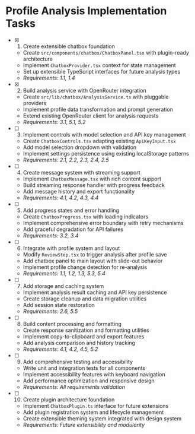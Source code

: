 # Profile Analysis Implementation Tasks

- [x] 1. Create extensible chatbox foundation



  - Create `src/components/chatbox/ChatboxPanel.tsx` with plugin-ready architecture
  - Implement `ChatboxProvider.tsx` context for state management
  - Set up extensible TypeScript interfaces for future analysis types
  - _Requirements: 1.1, 1.4_

- [x] 2. Build analysis service with OpenRouter integration



  - Create `src/lib/chatbox/AnalysisService.ts` with pluggable providers
  - Implement profile data transformation and prompt generation
  - Extend existing OpenRouter client for analysis requests
  - _Requirements: 3.1, 5.1, 5.2_

- [ ] 3. Implement controls with model selection and API key management
  - Create `ChatboxControls.tsx` adapting existing `ApiKeyInput.tsx`
  - Add model selection dropdown with validation
  - Implement settings persistence using existing localStorage patterns
  - _Requirements: 2.1, 2.2, 2.3, 2.4, 2.5_

- [ ] 4. Create message system with streaming support
  - Implement `ChatboxMessage.tsx` with rich content support
  - Build streaming response handler with progress feedback
  - Add message history and export functionality
  - _Requirements: 4.1, 4.2, 4.3, 4.4_

- [ ] 5. Add progress states and error handling
  - Create `ChatboxProgress.tsx` with loading indicators
  - Implement comprehensive error boundary with retry mechanisms
  - Add graceful degradation for API failures
  - _Requirements: 3.2, 3.4_

- [ ] 6. Integrate with profile system and layout
  - Modify `ReviewStep.tsx` to trigger analysis after profile save
  - Add chatbox panel to main layout with slide-out behavior
  - Implement profile change detection for re-analysis
  - _Requirements: 1.1, 1.2, 1.3, 5.3, 5.4_

- [ ] 7. Add storage and caching system
  - Implement analysis result caching and API key persistence
  - Create storage cleanup and data migration utilities
  - Add session state restoration
  - _Requirements: 2.6, 5.5_

- [ ] 8. Build content processing and formatting
  - Create response sanitization and formatting utilities
  - Implement copy-to-clipboard and export features
  - Add analysis comparison and history tracking
  - _Requirements: 4.1, 4.2, 4.5, 5.2_

- [ ] 9. Add comprehensive testing and accessibility
  - Write unit and integration tests for all components
  - Implement accessibility features with keyboard navigation
  - Add performance optimization and responsive design
  - _Requirements: All requirements validation_

- [ ] 10. Create plugin architecture foundation
  - Implement `ChatboxPlugin.ts` interface for future extensions
  - Add plugin registration system and lifecycle management
  - Create extensible theming system integrated with design system
  - _Requirements: Future extensibility and modularity_